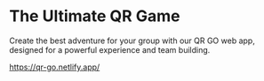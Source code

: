 # The Ultimate QR Game

Create the best adventure for your group with our QR GO web app, designed for a powerful experience and team building.

https://qr-go.netlify.app/
